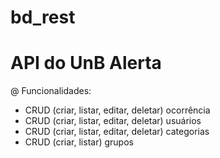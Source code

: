 # bd_rest
# API do UnB Alerta
@ Funcionalidades:
- CRUD (criar, listar, editar, deletar) ocorrência
- CRUD (criar, listar, editar, deletar) usuários
- CRUD (criar, listar, editar, deletar) categorias
- CRUD (criar, listar) grupos


